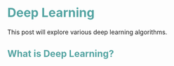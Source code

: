 # <span style="color: rgb(84, 164, 162)">Deep Learning</span> 
This post will explore various deep learning algorithms. 

## <span style="color: rgb(84, 164, 162)">What is Deep Learning?</span> 
